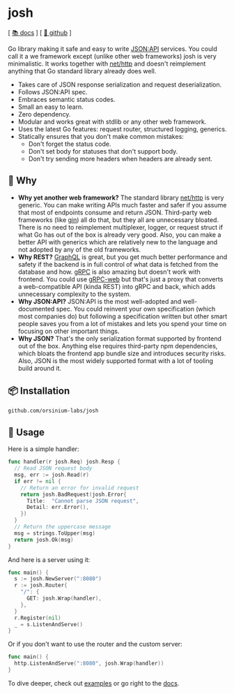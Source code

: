 # josh

[ [📚 docs](https://pkg.go.dev/github.com/orsinium-labs/josh) ] [ [🐙 github](https://github.com/orsinium-labs/josh) ]

Go library making it safe and easy to write [JSON:API](https://jsonapi.org/) services. You could call it a we framework except (unlike other web frameworks) josh is very minimalistic. It works together with [net/http](https://pkg.go.dev/net/http) and doesn't reimplement anything that Go standard library already does well.

* Takes care of JSON response serialization and request deserialization.
* Follows JSON:API spec.
* Embraces semantic status codes.
* Small an easy to learn.
* Zero dependency.
* Modular and works great with stdlib or any other web framework.
* Uses the latest Go features: request router, structured logging, generics.
* Statically ensures that you don't make common mistakes:
  * Don't forget the status code.
  * Don't set body for statuses that don't support body.
  * Don't try sending more headers when headers are already sent.

## 🤷 Why

* **Why yet another web framework?** The standard library [net/http](https://pkg.go.dev/net/http) is very generic. You can make writing APIs much faster and safer if you assume that most of endpoints consume and return JSON. Third-party web frameworks (like [gin](https://github.com/gin-gonic/gin)) all do that, but they all are unnecessary bloated. There is no need to reimplement multiplexer, logger, or request struct if what Go has out of the box is already very good. Also, you can make a better API with generics which are relatively new to the language and not adopted by any of the old frameworks.
* **Why REST?** [GraphQL](https://graphql.org/) is great, but you get much better performance and safety if the backend is in full control of what data is fetched from the database and how. [gRPC](https://grpc.io/) is also amazing but doesn't work with frontend. You could use [gRPC-web](https://github.com/grpc/grpc-web) but that's just a proxy that converts a web-compatible API (kinda REST) into gRPC and back, which adds unnecessary complexity to the system.
* **Why JSON:API?** JSON:API is the most well-adopted and well-documented spec. You could reinvent your own specification (which most companies do) but following a specification written but other smart people saves you from a lot of mistakes and lets you spend your time on focusing on other important things.
* **Why JSON?** That's the only serialization format supported by frontend out of the box. Anything else requires third-party npm dependencies, which bloats the frontend app bundle size and introduces security risks. Also, JSON is the most widely supported format with a lot of tooling build around it.

## 📦 Installation

```bash
github.com/orsinium-labs/josh
```

## 🔧 Usage

Here is a simple handler:

```go
func handler(r josh.Req) josh.Resp {
  // Read JSON request body
  msg, err := josh.Read(r)
  if err != nil {
    // Return an error for invalid request
    return josh.BadRequest(josh.Error{
      Title:  "Cannot parse JSON request",
      Detail: err.Error(),
    })
  }
  // Return the uppercase message
  msg = strings.ToUpper(msg)
  return josh.Ok(msg)
}
```

And here is a server using it:

```go
func main() {
  s := josh.NewServer(":8080")
  r := josh.Router{
    "/": {
      GET: josh.Wrap(handler),
    },
  }
  r.Register(nil)
  _ = s.ListenAndServe()
}
```

Or if you don't want to use the router and the custom server:

```go
func main() {
  http.ListenAndServe(":8080", josh.Wrap(handler))
}
```

To dive deeper, check out [examples](https://github.com/orsinium-labs/josh/tree/main/_examples) or go right to the [docs](https://pkg.go.dev/github.com/orsinium-labs/josh).
